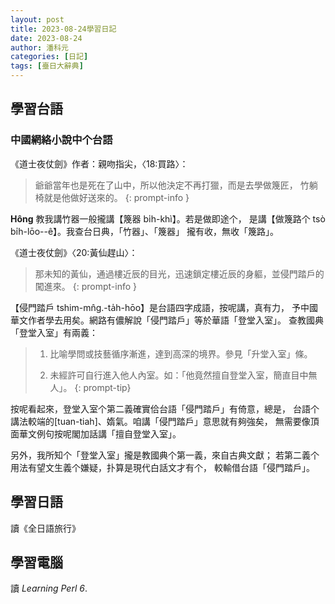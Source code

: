 ```yaml
---
layout: post
title: 2023-08-24學習日記
date: 2023-08-24
author: 潘科元
categories: [日記]
tags: [臺日大辭典]
---
```

## 學習台語

### 中國網絡小說中个台語

《道士夜仗劍》作者：親吻指尖，〈18:買路〉：

> 爺爺當年也是死在了山中，所以他決定不再打獵，而是去學做篾匠，
竹躺椅就是他做好送來的。
{: prompt-info }

**Hông** 教我講竹器一般攏講【篾器 bi̍h-khì】。若是做即途个，
是講【做篾路个 tsò bi̍h-lōo\--ê】。我查台日典，「竹器」、「篾器」
攏有收，無收「篾路」。

《道士夜仗劍》〈20:黃仙趕山〉：

> 那未知的黃仙，通過樓近辰的目光，迅速鎖定樓近辰的身軀，並侵門踏戶的闖進來。
{: prompt-info }

【侵門踏戶 tshim-mn̂g.-ta̍h-hōo】是台語四字成語，按呢講，真有力，
予中國華文作者學去用矣。網路有儂解說「侵門踏戶」等於華語「登堂入室」。
查教國典「登堂入室」有兩義：

> 1. 比喻學問或技藝循序漸進，達到高深的境界。參見「升堂入室」條。
>
> 2. 未經許可自行進入他人內室。如：「他竟然擅自登堂入室，簡直目中無人」。
{: prompt-tip}

按呢看起來，登堂入室个第二義確實佮台語「侵門踏戶」有倚意，總是，
台語个講法較端的[tuan-tiah]、媠氣。咱講「侵門踏戶」意思就有夠強矣，
無需要像頂面華文例句按呢閣加話講「擅自登堂入室」。

另外，我所知个「登堂入室」攏是教國典个第一義，來自古典文獻；
若第二義个用法有望文生義个嫌疑，扑算是現代白話文才有个，
較輸借台語「侵門踏戶」。

## 學習日語
讀《全日語旅行》


## 學習電腦
讀 *Learning Perl 6*.

